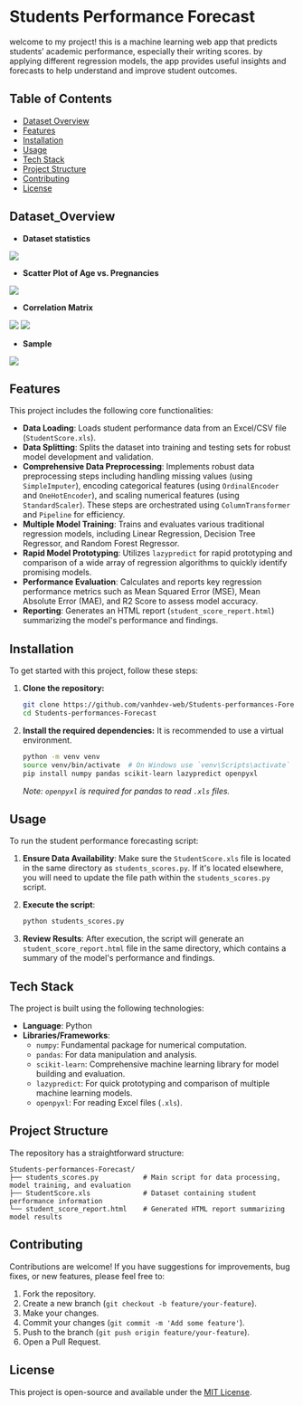 # Students Performance Forecast

welcome to my project! this is a machine learning web app that predicts students’ academic performance, especially their writing scores. by applying different regression models, the app provides useful insights and forecasts to help understand and improve student outcomes.

## Table of Contents

- [Dataset Overview](#Dataset_Overview)
- [Features](#features)
- [Installation](#installation)
- [Usage](#usage)
- [Tech Stack](#tech-stack)
- [Project Structure](#project-structure)
- [Contributing](#contributing)
- [License](#license)

## Dataset_Overview
* **Dataset statistics**  

![](https://drive.google.com/uc?export=view&id=1f9qdjHMVF-tbdKbNCGn728UreVfTFai6)

* **Scatter Plot of Age vs. Pregnancies**  

![](https://drive.google.com/uc?export=view&id=1YXjqOkZktYRPoxRkPf12NqjvKTIdANf1)

* **Correlation Matrix**  

![](https://drive.google.com/uc?export=view&id=16TpAAuthxkbfhU6yFMrQ8moQTfVXqdpy)
![](https://drive.google.com/uc?id=1_-k403cGOjBnas2bzTxseujZuJo3BPB2)

* **Sample**  

![](https://drive.google.com/uc?id=1Nj2OQKTT3apMXPzQgNTQBKBudF24Tjhx)


## Features

This project includes the following core functionalities:

*   **Data Loading**: Loads student performance data from an Excel/CSV file (`StudentScore.xls`).
*   **Data Splitting**: Splits the dataset into training and testing sets for robust model development and validation.
*   **Comprehensive Data Preprocessing**: Implements robust data preprocessing steps including handling missing values (using `SimpleImputer`), encoding categorical features (using `OrdinalEncoder` and `OneHotEncoder`), and scaling numerical features (using `StandardScaler`). These steps are orchestrated using `ColumnTransformer` and `Pipeline` for efficiency.
*   **Multiple Model Training**: Trains and evaluates various traditional regression models, including Linear Regression, Decision Tree Regressor, and Random Forest Regressor.
*   **Rapid Model Prototyping**: Utilizes `lazypredict` for rapid prototyping and comparison of a wide array of regression algorithms to quickly identify promising models.
*   **Performance Evaluation**: Calculates and reports key regression performance metrics such as Mean Squared Error (MSE), Mean Absolute Error (MAE), and R2 Score to assess model accuracy.
*   **Reporting**: Generates an HTML report (`student_score_report.html`) summarizing the model's performance and findings.

## Installation

To get started with this project, follow these steps:

1.  **Clone the repository:**
    ```bash
    git clone https://github.com/vanhdev-web/Students-performances-Forecast.git
    cd Students-performances-Forecast
    ```

2.  **Install the required dependencies:**
    It is recommended to use a virtual environment.
    ```bash
    python -m venv venv
    source venv/bin/activate  # On Windows use `venv\Scripts\activate`
    pip install numpy pandas scikit-learn lazypredict openpyxl
    ```
    *Note: `openpyxl` is required for pandas to read `.xls` files.*

## Usage

To run the student performance forecasting script:

1.  **Ensure Data Availability**: Make sure the `StudentScore.xls` file is located in the same directory as `students_scores.py`. If it's located elsewhere, you will need to update the file path within the `students_scores.py` script.

2.  **Execute the script**:
    ```bash
    python students_scores.py
    ```

3.  **Review Results**: After execution, the script will generate an `student_score_report.html` file in the same directory, which contains a summary of the model's performance and findings.

## Tech Stack

The project is built using the following technologies:

*   **Language**: Python
*   **Libraries/Frameworks**:
    *   `numpy`: Fundamental package for numerical computation.
    *   `pandas`: For data manipulation and analysis.
    *   `scikit-learn`: Comprehensive machine learning library for model building and evaluation.
    *   `lazypredict`: For quick prototyping and comparison of multiple machine learning models.
    *   `openpyxl`: For reading Excel files (`.xls`).

## Project Structure

The repository has a straightforward structure:

```
Students-performances-Forecast/
├── students_scores.py           # Main script for data processing, model training, and evaluation
├── StudentScore.xls             # Dataset containing student performance information
└── student_score_report.html    # Generated HTML report summarizing model results
```

## Contributing

Contributions are welcome! If you have suggestions for improvements, bug fixes, or new features, please feel free to:

1.  Fork the repository.
2.  Create a new branch (`git checkout -b feature/your-feature`).
3.  Make your changes.
4.  Commit your changes (`git commit -m 'Add some feature'`).
5.  Push to the branch (`git push origin feature/your-feature`).
6.  Open a Pull Request.

## License

This project is open-source and available under the [MIT License](LICENSE).
